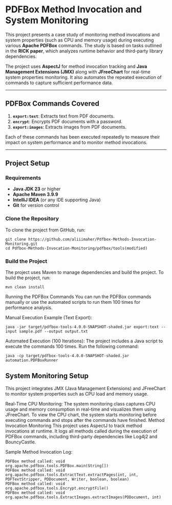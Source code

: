 # **PDFBox Method Invocation and System Monitoring**

This project presents a case study of monitoring method invocations and system properties (such as CPU and memory usage) during executing various **Apache PDFBox** commands. The study is based on tasks outlined in the **RICK paper**, which analyzes runtime behavior and third-party library dependencies.

The project uses **AspectJ** for method invocation tracking and **Java Management Extensions (JMX)** along with **JFreeChart** for real-time system properties monitoring. It also automates the repeated execution of commands to capture sufficient performance data.

---

## **PDFBox Commands Covered**
1. **`export:text`**: Extracts text from PDF documents.
2. **`encrypt`**: Encrypts PDF documents with a password.
3. **`export:images`**: Extracts images from PDF documents.

Each of these commands has been executed repeatedly to measure their impact on system performance and to monitor method invocations.

---

## **Project Setup**

### **Requirements**
- **Java JDK 23** or higher
- **Apache Maven 3.9.9**
- **IntelliJ IDEA** (or any IDE supporting Java)
- **Git** for version control

### **Clone the Repository**

To clone the project from GitHub, run:

```
git clone https://github.com/aliiimaher/Pdfbox-Methods-Invocation-Monitoring.git
cd Pdfbox-Methods-Invocation-Monitoring/pdfbox/tools(modified)
```
### Build the Project
The project uses Maven to manage dependencies and build the project. To build the project, run:

```
mvn clean install
```

Running the PDFBox Commands
You can run the PDFBox commands manually or use the automated scripts to run them 100 times for performance analysis.

Manual Execution Example (Text Export):
```
java -jar target/pdfbox-tools-4.0.0-SNAPSHOT-shaded.jar export:text --input sample.pdf --output output.txt
```
Automated Execution (100 Iterations): The project includes a Java script to execute the commands 100 times. Run the following command:
```
java -cp target/pdfbox-tools-4.0.0-SNAPSHOT-shaded.jar automation.PDFBoxRunner
```

## System Monitoring Setup
This project integrates JMX (Java Management Extensions) and JFreeChart to monitor system properties such as CPU load and memory usage.

Real-Time CPU Monitoring:
The system monitoring class captures CPU usage and memory consumption in real-time and visualizes them using JFreeChart. To view the CPU chart, the system starts monitoring before executing commands and stops after the commands have finished.
Method Invocation Monitoring
This project uses AspectJ to track method invocations at runtime. It logs all methods called during the execution of PDFBox commands, including third-party dependencies like Log4j2 and BouncyCastle.

Sample Method Invocation Log:
```
PDFBox method called: void org.apache.pdfbox.tools.PDFBox.main(String[])
PDFBox method called: void org.apache.pdfbox.tools.ExtractText.extractPages(int, int, PDFTextStripper, PDDocument, Writer, boolean, boolean)
PDFBox method called: void org.apache.pdfbox.tools.Encrypt.encryptFile()
PDFBox method called: void org.apache.pdfbox.tools.ExtractImages.extractImages(PDDocument, int)
```





